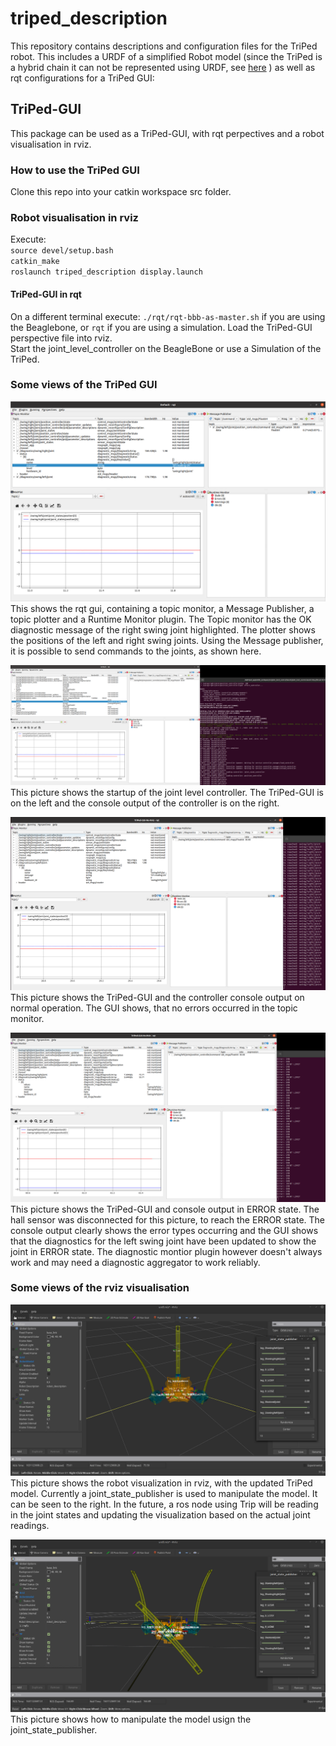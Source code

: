 # triped_description
This repository contains descriptions and configuration files for the TriPed robot.
This includes a URDF of a simplified Robot model (since the TriPed is a hybrid chain it can not be represented using URDF, see [here](trip-kinematics.readthedocs.io/en/main/) )
as well as rqt configurations for a TriPed GUI:

## TriPed-GUI
This package can be used as a TriPed-GUI, with rqt perpectives and a robot visualisation in rviz.

### How to use the TriPed GUI 
Clone this repo into your catkin workspace src folder.
### Robot visualisation in rviz

Execute:   
`source devel/setup.bash`  
`catkin_make`  
`roslaunch triped_description display.launch`  
#### TriPed-GUI in rqt
On a different terminal execute:
`./rqt/rqt-bbb-as-master.sh` if you are using the Beaglebone, or `rqt` if you are using a simulation.
Load the TriPed-GUI perspective file into rviz.  
Start the joint_level_controller on the BeagleBone or use a Simulation of the TriPed.

### Some views of the TriPed GUI
![The TriPed-Gui](/docs/pictures/triped-gui-rqt-only.png)
This shows the rqt gui, containing a topic monitor, a Message Publisher, a topic plotter and a Runtime Monitor plugin. The Topic monitor has the OK diagnostic message of the right swing joint highlighted. The plotter shows the positions of the left and right swing joints. Using the Message publisher, it is possible to send commands to the joints, as shown here.

![The TriPed-Gui with console on startup](/docs/pictures/triped-gui-position-monitoring-startup.png "The TriPed-Gui & console startup")
This picture shows the startup of the joint level controller. The TriPed-GUI is on the left and the console output of the controller is on the right.

![The TriPed-Gui with console running OK](docs/pictures/triped-gui-ok.png "The TriPed-Gui & console on normal operation")
This picture shows the TriPed-GUI and the controller console output on normal operation.
The GUI shows, that no errors occurred in the topic monitor.

![The TriPed-Gui with console ERROR](docs/pictures/triped-gui-error.png "The TriPed-Gui & console on ERROR state")
This picture shows the TriPed-GUI and console output in ERROR state. The hall sensor was disconnected for this picture, to reach the ERROR state. The console output clearly shows the error types occurring and the GUI shows that the diagnostics for the left swing joint have been updated to show the joint in ERROR state.
The diagnostic montior plugin however doesn't always work and may need a diagnostic aggregator to work reliably.

### Some views of the rviz visualisation

![Rviz with the TriPed](docs/pictures/triped_rviz.png "Rviz with the TriPed model on startup")
This picture shows the robot visualization in rviz, with the updated TriPed model. Currently a joint_state_publisher is used to manipulate the model. It can be seen to the right. In the future, a ros node using Trip will be reading in the joint states and updating the visualization based on the actual joint readings.

![Rviz with the TriPed](docs/pictures/triped_rviz_2.png "Rviz with the TriPed model")
This picture shows how to manipulate the model usign the joint_state_publisher.
